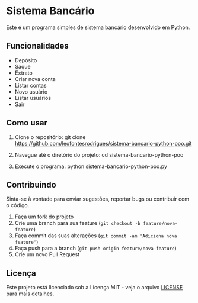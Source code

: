 # Sistema Bancário

Este é um programa simples de sistema bancário desenvolvido em Python.

## Funcionalidades

- Depósito
- Saque
- Extrato
- Criar nova conta
- Listar contas
- Novo usuário
- Listar usuários
- Sair

## Como usar

1. Clone o repositório:
git clone https://github.com/leofontesrodrigues/sistema-bancario-python-poo.git

2. Navegue até o diretório do projeto:
cd sistema-bancario-python-poo

3. Execute o programa:
python sistema-bancario-python-poo.py

## Contribuindo

Sinta-se à vontade para enviar sugestões, reportar bugs ou contribuir com o código.

1. Faça um fork do projeto
2. Crie uma branch para sua feature (`git checkout -b feature/nova-feature`)
3. Faça commit das suas alterações (`git commit -am 'Adiciona nova feature'`)
4. Faça push para a branch (`git push origin feature/nova-feature`)
5. Crie um novo Pull Request

## Licença

Este projeto está licenciado sob a Licença MIT - veja o arquivo [LICENSE](LICENSE) para mais detalhes.

